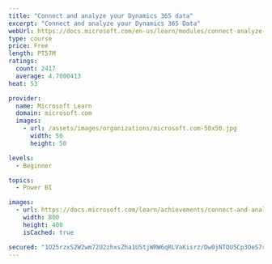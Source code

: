 ```yaml
---
title: "Connect and analyze your Dynamics 365 data​"
excerpt: "Connect and analyze your Dynamics 365 Data​"
webUrl: https://docs.microsoft.com/en-us/learn/modules/connect-analyze-dynamics-365-data/
type: course
price: Free
length: PT57M
ratings:
  count: 2417
  average: 4.7000413
heat: 53

provider:
  name: Microsoft Learn
  domain: microsoft.com
  images:
    - url: /assets/images/organizations/microsoft.com-50x50.jpg
      width: 50
      height: 50

levels:
  - Beginner

topics:
  - Power BI

images:
  - url: https://docs.microsoft.com/learn/achievements/connect-and-analyze-your-microsoft-dynamics-365-data-social.png
    width: 800
    height: 400
    isCached: true

secured: "1O25rzxS2W2wm72U2zhxsZha1UStjWRW6qRLVaKisrz/Dw0jNTQU5Cp3OeS7rY1yZ0SVclnSx5JGAVWChCS18qnBR2umiTviOiVpOgWvtvgcOcTKBxC9XbfczPIqznnFI2tjbp+dkrz7tdMw9hDoOGRNkQBwYKatI8KPbqd1Ibj9VDAULM/E7f0jhM0Nq1OQGYk8KyOtZwM/7kVRWZuSpmOzbucuXrC6vWZseyUv+s5667eTnssGr7CiM86Z2913MvyoK2MQSmNKwpHsg6/V2Gj4U7GeR9uXfd23PdO33vFU1v3ZQmPpQAt9nRCf1GkcdiHRPa/J/kkZe4vD8s0wE6R+FVgK97JAq95NlttqADt1NyLe0gtSRuRQFnaHyj4OBzaqeE5n9YscM/WgziWGpDqY5eZpIKtpYjESvxF9K8I=;vWsLcS3xtjVCMmtHu6Pf0A=="
---
```


